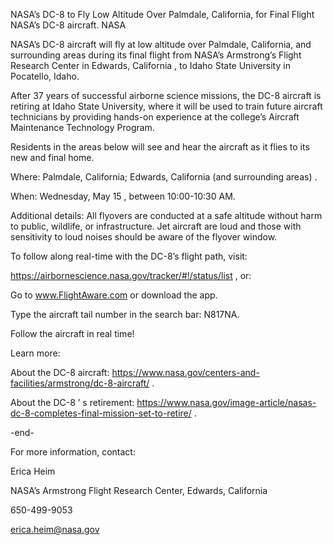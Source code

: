 NASA’s DC-8 to Fly Low Altitude Over Palmdale, California, for Final Flight 
 NASA’s DC-8 aircraft. NASA

NASA’s DC-8 aircraft will fly at low altitude over Palmdale, California, and surrounding areas during its final flight from NASA’s Armstrong’s Flight Research Center in Edwards, California , to Idaho State University in Pocatello, Idaho.

After 37 years of successful airborne science missions, the DC-8 aircraft is retiring at Idaho State University, where it will be used to train future aircraft technicians by providing hands-on experience at the college’s Aircraft Maintenance Technology Program.

Residents in the areas below will see and hear the aircraft as it flies to its new and final home.

Where: Palmdale, California; Edwards, California (and surrounding areas) .

When: Wednesday, May 15 , between 10:00-10:30 AM.

Additional details: All flyovers are conducted at a safe altitude without harm to public, wildlife, or infrastructure. Jet aircraft are loud and those with sensitivity to loud noises should be aware of the flyover window.

To follow along real-time with the DC-8’s flight path, visit:

https://airbornescience.nasa.gov/tracker/#!/status/list , or:

Go to www.FlightAware.com or download the app.

Type the aircraft tail number in the search bar: N817NA.

Follow the aircraft in real time!

Learn more:

About the DC-8 aircraft: https://www.nasa.gov/centers-and-facilities/armstrong/dc-8-aircraft/ .

About the DC-8 ’ s retirement: https://www.nasa.gov/image-article/nasas-dc-8-completes-final-mission-set-to-retire/ .

-end-

For more information, contact:

Erica Heim

NASA’s Armstrong Flight Research Center, Edwards, California

650-499-9053

erica.heim@nasa.gov